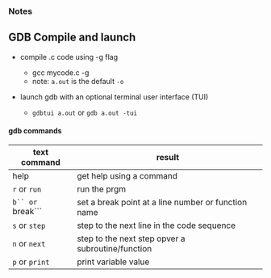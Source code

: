 ### Notes

## GDB Compile and launch

* compile .c code using -g flag
    * gcc mycode.c -g
    * note: ```a.out``` is the default ```-o```

* launch gdb with an optional terminal user interface (TUI)
    * ```gdbtui a.out``` or ```gdb a.out -tui```

#### gdb commands

| text command | result |
| --- | --- |
| help <command> | get help using a command |
| ```r``` or ```run``` | run the prgm |
| ```b`` or ```break``` | set a break point at a line number or function name |
| ```s``` or ```step``` | step to the next line in the code sequence |
| ```n``` or ```next``` | step to the next step opver a subroutine/function |
| ```p``` or ```print``` | print variable value |

